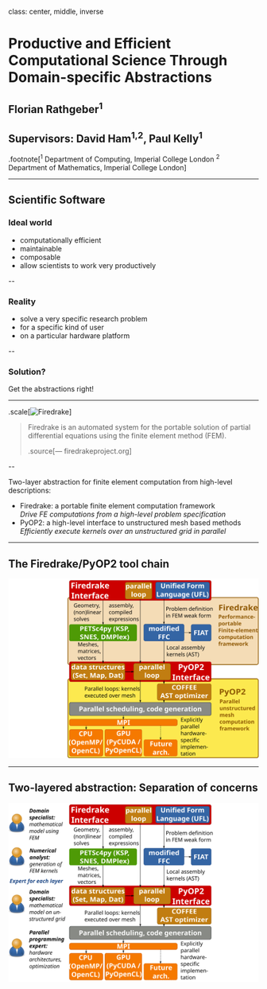 class: center, middle, inverse

# Productive and Efficient Computational Science Through Domain-specific Abstractions

## **Florian Rathgeber**<sup>1</sup>
## Supervisors: David Ham<sup>1,2</sup>, Paul Kelly<sup>1</sup>

.footnote[<sup>1</sup> Department of Computing, Imperial College London
<sup>2</sup> Department of Mathematics, Imperial College London]

---

## Scientific Software

### Ideal world
* computationally efficient
* maintainable
* composable
* allow scientists to work very productively

--

### Reality
* solve a very specific research problem
* for a specific kind of user
* on a particular hardware platform

--

### Solution?

Get the abstractions right!

---

.scale[![Firedrake](http://firedrakeproject.org/_static/banner.png)]

> Firedrake is an automated system for the portable solution of partial
> differential equations using the finite element method (FEM).
>
> .source[&mdash; firedrakeproject.org]

--

Two-layer abstraction for finite element computation from high-level descriptions:
* Firedrake: a portable finite element computation framework  
  *Drive FE computations from a high-level problem specification*
* PyOP2: a high-level interface to unstructured mesh based methods  
  *Efficiently execute kernels over an unstructured grid in parallel*

---

## The Firedrake/PyOP2 tool chain

![Firedrake](images/firedrake_toolchain.svg)

---

## Two-layered abstraction: Separation of concerns

![Separation of concerns](images/firedrake_toolchain_users.svg)
